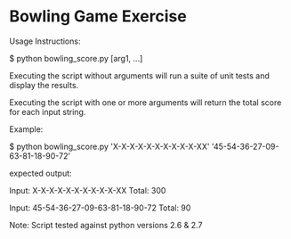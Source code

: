 Bowling Game Exercise
=========
Usage Instructions:

$ python bowling_score.py [arg1, ...]

Executing the script without arguments will run a suite of unit tests and
display the results.

Executing the script with one or more arguments will return the total score
for each input string.

Example:

$ python bowling_score.py 'X-X-X-X-X-X-X-X-X-X-XX' '45-54-36-27-09-63-81-18-90-72'

expected output:

Input: X-X-X-X-X-X-X-X-X-X-XX Total: 300

Input: 45-54-36-27-09-63-81-18-90-72 Total: 90

Note:
Script tested against python versions 2.6 & 2.7
